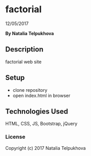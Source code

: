 # factorial

12/05/2017

**By Natalia Telpukhova**

## Description

factorial web site

## Setup

* clone repository
* open index.html in browser

## Technologies Used

HTML, CSS, JS, Bootstrap, jQuery

### License

Copyright (c) 2017 Natalia Telpukhova
